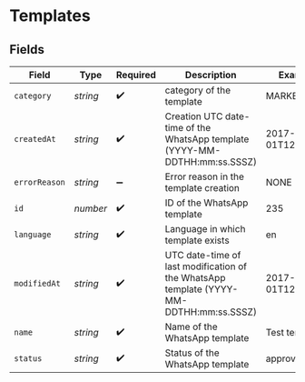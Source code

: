 # Templates


## Fields

| Field                                                                                  | Type                                                                                   | Required                                                                               | Description                                                                            | Example                                                                                |
| -------------------------------------------------------------------------------------- | -------------------------------------------------------------------------------------- | -------------------------------------------------------------------------------------- | -------------------------------------------------------------------------------------- | -------------------------------------------------------------------------------------- |
| `category`                                                                             | *string*                                                                               | :heavy_check_mark:                                                                     | category of the template                                                               | MARKETING                                                                              |
| `createdAt`                                                                            | *string*                                                                               | :heavy_check_mark:                                                                     | Creation UTC date-time of the WhatsApp template (YYYY-MM-DDTHH:mm:ss.SSSZ)             | 2017-06-01T12:30:00Z                                                                   |
| `errorReason`                                                                          | *string*                                                                               | :heavy_minus_sign:                                                                     | Error reason in the template creation                                                  | NONE                                                                                   |
| `id`                                                                                   | *number*                                                                               | :heavy_check_mark:                                                                     | ID of the WhatsApp template                                                            | 235                                                                                    |
| `language`                                                                             | *string*                                                                               | :heavy_check_mark:                                                                     | Language in which template exists                                                      | en                                                                                     |
| `modifiedAt`                                                                           | *string*                                                                               | :heavy_check_mark:                                                                     | UTC date-time of last modification of the WhatsApp template (YYYY-MM-DDTHH:mm:ss.SSSZ) | 2017-05-01T12:30:00Z                                                                   |
| `name`                                                                                 | *string*                                                                               | :heavy_check_mark:                                                                     | Name of the WhatsApp template                                                          | Test template                                                                          |
| `status`                                                                               | *string*                                                                               | :heavy_check_mark:                                                                     | Status of the WhatsApp template                                                        | approved                                                                               |